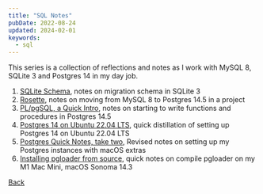 ```yaml
---
title: "SQL Notes"
pubDate: 2022-08-24
updated: 2024-02-01
keywords: 
  - sql
---
```



This series is a collection of reflections and notes as I work with
MySQL 8, SQLite 3 and Postgres 14 in my day job. 

1. [SQLite Schema](/blog/2021/04/16/Updating-Schema-in-SQLite3.md), notes on migration schema in SQLite 3
2. [Rosette](/blog/2022/08/19/rosette-notes.md), notes on moving from MySQL 8 to Postgres 14.5 in a project
3. [PL/pgSQL, a Quick Intro](/blog/2022/08/24/plpgsql-quick-intro.md), notes on starting to write functions and procedures in Postgres 14.5
4. [Postgres 14 on Ubuntu 22.04 LTS](/blog/2022/08/26/postgres-14-on-ubuntu-22.04-LTS.md), quick distillation of setting up Postgres 14 on Ubuntu 22.04 LTS
5. [Postgres Quick Notes, take two](/blog/2023/11/17/PostgreSQL-Quick-Notes.md), Revised notes on setting up my Postgres instances with macOS extras
6. [Installing pgloader from source](/blog/2024/02/01/installing-pgloader-from-source.md), quick notes on compile pgloader on my M1 Mac Mini, macOS Sonoma 14.3

[Back](./)

